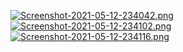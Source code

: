 [![Screenshot-2021-05-12-234042.png](https://i.postimg.cc/BnrLVcXc/Screenshot-2021-05-12-234042.png)](https://i.postimg.cc/BnrLVcXc/Screenshot-2021-05-12-234042.png)
[![Screenshot-2021-05-12-234102.png](https://i.postimg.cc/LsS4PyJ7/Screenshot-2021-05-12-234102.png)](https://i.postimg.cc/LsS4PyJ7/Screenshot-2021-05-12-234102.png)
[![Screenshot-2021-05-12-234116.png](https://i.postimg.cc/rFtqP6W3/Screenshot-2021-05-12-234116.png)](https://i.postimg.cc/rFtqP6W3/Screenshot-2021-05-12-234116.png)
